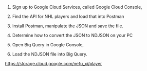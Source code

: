 1. Sign up to Google Cloud Services, called Google Cloud Console,

2. Find the API for NHL players and load that into Postman

3. Install Postman, manipulate the JSON and save the file.

4. Determine how to convert the JSON to NDJSON on your PC

5. Open Biq Query in Google Console,

6. Load the NDJSON file into Big Query.


https://storage.cloud.google.com/nefu_xi/player
